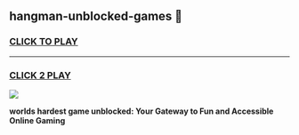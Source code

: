 
## hangman-unblocked-games 👋
<h3>
<a href="https://premium.freeplayer.one?title=hangman-unblocked-games&ref=14F">CLICK TO PLAY</a></h3>
<hr>

<h3>
<a href="https://premium.freeplayer.one?title=hangman-unblocked-games&ref=14F">CLICK 2 PLAY</a>
  
</h3>

<a href="https://premium.freeplayer.one?title=hangman-unblocked-games&ref=12F/"><img src="https://clearcache.store/games.png"></a>


**worlds hardest game unblocked: Your Gateway to Fun and Accessible Online Gaming**
